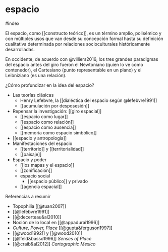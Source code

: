 # espacio
#index 

El espacio, como [[constructo teórico]], es un término amplio, polisémico y con múltiples usos que van desde su concepción formal hasta su definición cualitativa determinada por relaciones socioculturales históricamente desarrolladas.

En occidente, de acuerdo con @villiers2016, los tres grandes paradigmas del espacio antes del giro fueron el Newtoniano (quien lo ve como contenedor), el Cartesiano (punto representable en un plano) y el Leibniziano (es una relación).

¿Cómo profundizar en la idea del espacio?

- Las teorías clásicas
    - Henry Lefebvre, la [[dialéctica del espacio según @lefebvre1991]]
    - [[acumulación por desposesión]]
- Repensar la investigación: [[giro espacial]]
    - [[espacio como lugar]]
    - [[espacio como relación]]
    - [[espacio como ausencia]]
    - [[memoria como espacio simbólico]]
- [[espacio y antropología]]
- Manifestaciones del espacio
    - [[territorio]] y [[territorialidad]]
    - [[paisaje]]
- Espacio y poder
    - [[los mapas y el espacio]]
    - [[zonificación]]
    - espacio social
        - [[espacio público]] y privado
    - [[agencia espacial]]

Referencias a resumir

- Topophilia [[@tuan2007]]
- [[@lefebvre1991]]
- [[@decerteau&al2010]]
- Noción de lo local en [[@appadurai1996]]
- *Culture, Power, Place* [[@gupta&ferguson1997]]
- [[@wood1992]] y [[@wood2010]]
- [[@feld&basso1996]] *Senses of Place*
- [[@craib&al2012]] *Cartographic Mexico*

<!--Matthew Sparke. In the Space of Theory. Postfoundational Geographies of the Nation-State.-->
